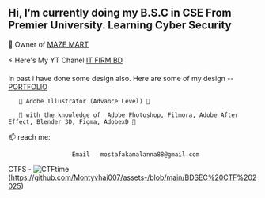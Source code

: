 <h2>Hi, I’m currently doing my B.S.C in CSE From Premier University. Learning Cyber Security </h2>

👕 Owner of [MAZE MART](https://www.facebook.com/mazemart360)

⚡ Here's My YT Chanel [IT FIRM BD](https://www.youtube.com/c/ITFirmBD1971)

In past i have done some design also. Here are some of my design -- [PORTFOLIO](https://dribbble.com/Assadkamal007)
       
       🍔 Adobe Illustrator (Advance Level) 🍔
       
       🍔 with the knowledge of  Adobe Photoshop, Filmora, Adobe After Effect, Blender 3D, Figma, AdobexD 🍔

 📫 reach me:  
                     
                      Email   mostafakamalanna88@gmail.com

CTFS - 
![CTFtime](https://img.shields.io/badge/CTFtime-Top%2010%25-blue)(https://github.com/Montyvhai007/assets-/blob/main/BDSEC%20CTF%202025)


